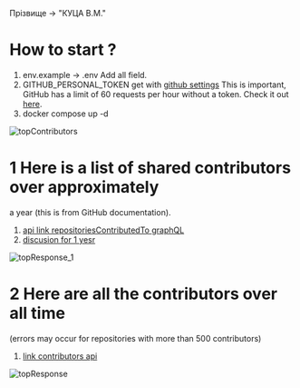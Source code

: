 Прізвище -> "КУЦА В.М."

# How to start ?
1. env.example -> .env Add all field.
2. GITHUB_PERSONAL_TOKEN get with [github settings](https://github.com/settings/tokens?type=beta)
   This is important, GitHub has a limit of 60 requests per hour without a token. Check it out [here](https://docs.github.com/en/rest/using-the-rest-api/rate-limits-for-the-rest-api?apiVersion=2022-11-28#primary-rate-limit-for-authenticated-users).
3. docker compose up -d

![topContributors](https://github.com/Sega-128/topContributor/assets/52979646/9e75a672-2c38-4ffd-8914-a32da3698fd9)

# 1  Here is a list of shared contributors over approximately 
a year (this is from GitHub documentation).
1. [ api link repositoriesContributedTo graphQL](https://docs.github.com/en/graphql/reference/objects#repositoryconnection)
2. [discusion for 1 yesr](https://github.com/orgs/community/discussions/24350)

![topResponse_1](https://github.com/Sega-128/topContributor/assets/52979646/d9b60767-d332-434a-b2b2-ade09853d80a)

# 2 Here are all the contributors over all time 
(errors may occur for repositories with more than 500 contributors)
1. [link contributors api ](https://docs.github.com/en/rest/repos/repos?apiVersion=2022-11-28#list-repository-contributors)
   
![topResponse](https://github.com/Sega-128/topContributor/assets/52979646/7a2f4a61-f365-4d49-bc14-2688f7063b47)

